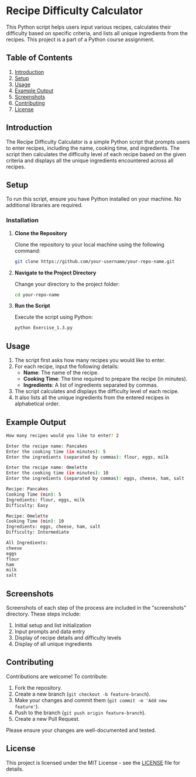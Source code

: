 
# Recipe Difficulty Calculator

This Python script helps users input various recipes, calculates their difficulty based on specific criteria, and lists all unique ingredients from the recipes. This project is a part of a Python course assignment.

## Table of Contents
1. [Introduction](#introduction)
2. [Setup](#setup)
3. [Usage](#usage)
4. [Example Output](#example-output)
5. [Screenshots](#screenshots)
6. [Contributing](#contributing)
7. [License](#license)

## Introduction

The Recipe Difficulty Calculator is a simple Python script that prompts users to enter recipes, including the name, cooking time, and ingredients. The script then calculates the difficulty level of each recipe based on the given criteria and displays all the unique ingredients encountered across all recipes.

## Setup

To run this script, ensure you have Python installed on your machine. No additional libraries are required.

### Installation

1. **Clone the Repository**

   Clone the repository to your local machine using the following command:

   ```bash
   git clone https://github.com/your-username/your-repo-name.git
   ```

2. **Navigate to the Project Directory**

   Change your directory to the project folder:

   ```bash
   cd your-repo-name
   ```

3. **Run the Script**

   Execute the script using Python:

   ```bash
   python Exercise_1.3.py
   ```

## Usage

1. The script first asks how many recipes you would like to enter.
2. For each recipe, input the following details:
   - **Name**: The name of the recipe.
   - **Cooking Time**: The time required to prepare the recipe (in minutes).
   - **Ingredients**: A list of ingredients separated by commas.
3. The script calculates and displays the difficulty level of each recipe.
4. It also lists all the unique ingredients from the entered recipes in alphabetical order.

## Example Output

```bash
How many recipes would you like to enter? 2

Enter the recipe name: Pancakes
Enter the cooking time (in minutes): 5
Enter the ingredients (separated by commas): flour, eggs, milk

Enter the recipe name: Omelette
Enter the cooking time (in minutes): 10
Enter the ingredients (separated by commas): eggs, cheese, ham, salt

Recipe: Pancakes
Cooking Time (min): 5
Ingredients: flour, eggs, milk
Difficulty: Easy

Recipe: Omelette
Cooking Time (min): 10
Ingredients: eggs, cheese, ham, salt
Difficulty: Intermediate

All Ingredients:
cheese
eggs
flour
ham
milk
salt
```

## Screenshots

Screenshots of each step of the process are included in the "screenshots" directory. These steps include:

1. Initial setup and list initialization
2. Input prompts and data entry
3. Display of recipe details and difficulty levels
4. Display of all unique ingredients

## Contributing

Contributions are welcome! To contribute:

1. Fork the repository.
2. Create a new branch (`git checkout -b feature-branch`).
3. Make your changes and commit them (`git commit -m 'Add new feature'`).
4. Push to the branch (`git push origin feature-branch`).
5. Create a new Pull Request.

Please ensure your changes are well-documented and tested.

## License

This project is licensed under the MIT License - see the [LICENSE](LICENSE) file for details.
